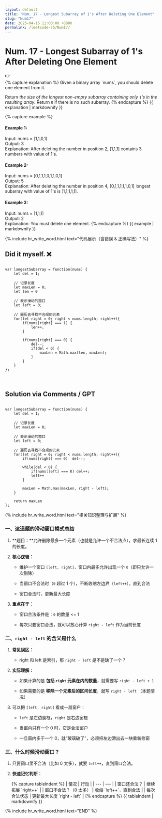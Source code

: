 ```yaml
---
layout: default
title: "Num. 17 - Longest Subarray of 1's After Deleting One Element"
slug: "Num17"
date: 2025-04-16 11:00:00 +0800
permalink: /leetcode-75/Num17/
---
```


# Num. 17 - Longest Subarray of 1's After Deleting One Element

<aside class="asideDiv">
    <div>👉</div>
    <div>
        <main>
            {% capture explanation %}
Given a binary array `nums`, you should delete one element from it.

Return *the size of the longest non-empty subarray containing only* `1`*'s in the resulting array*. Return `0` if there is no such subarray.
            {% endcapture %}
            {{ explanation | markdownify }}
        </main>
        <main>
            {% capture example %}
#### Example 1:
Input: nums = [1,1,0,1]  
Output: 3  
Explanation: After deleting the number in position 2, [1,1,1] contains 3 numbers with value of 1's.
#### Example 2:
Input: nums = [0,1,1,1,0,1,1,0,1]  
Output: 5  
Explanation: After deleting the number in position 4, [0,1,1,1,1,1,0,1] longest subarray with value of 1's is [1,1,1,1,1].
#### Example 3:
Input: nums = [1,1,1]  
Output: 2  
Explanation: You must delete one element.
            {% endcapture %}
            {{ example | markdownify }}
        </main>
    </div>
</aside>

{% include hr_write_word.html text="代码展示（含错误 & 正确写法）" %}

## **Did it myself.** &#x274C;
<pre><code class="language-js">
var longestSubarray = function(nums) {
    let del = 1;

    // 记录长度
    let maxLen = 0;
    let len = 0

    // 表示滑动的窗口
    let left = 0;

    // 遍历去寻找不合规的元素
    for(let right = 0; right < nums.length; right++){
        if(nums[right] === 1) {
            len++;
        }

        if(nums[right] === 0) {
            del--;
            if(del < 0) {
                maxLen = Math.max(len, maxLen);
            }
        }
    }
};
</code></pre>
<br />

## **Solution via Comments / GPT**
<pre><code class="language-js">
var longestSubarray = function(nums) {
    let del = 1;

    // 记录长度
    let maxLen = 0;

    // 表示滑动的窗口
    let left = 0;

    // 遍历去寻找不合规的元素
    for(let right = 0; right < nums.length; right++){
        if(nums[right] === 0)  del--;

        while(del < 0) {
            if(nums[left] === 0) del++;
            left++
        }

        maxLen = Math.max(maxLen, right - left);
    }

    return maxLen
};
</code></pre>


{% include hr_write_word.html text="相关知识整理与扩展" %}

### **一、这道题的滑动窗口模式总结**

1. **题目：**允许删除最多一个元素（也就是允许一个不合法点），求最长连续 1 的长度。

2. **核心逻辑：**

    - 维护一个窗口 `[left, right]`，窗口内最多允许出现一个 `0`（即只允许一次删除）

    - 当窗口不合法时（`0` 超过 1 个），不断收缩左边界（`left++`），直到合法

    - 窗口合法时，更新最大长度

3. **重点在于：**

    - 窗口合法条件是：`0` 的数量 <= 1

    - 每次只要窗口合法，就可以放心计算 `right - left` 作为当前长度

### **二、`right - left` 的含义是什么**

1. **常见误区：**

    - right 和 left 是索引，那 `right - left` 是不是缺了一个？

2. **实际理解：**

    - 如果计算的是 **包括 `right` 元素在内的数量**，就需要写 `right - left + 1`

    - 如果需要的是 **移除一个元素后的区间长度**，就写 `right - left` （本题情况）

3. 可以把 `[left, right]` 看成一扇窗户：

    - `left` 是左边窗框，`right` 是右边窗框

    - 当窗内只有一个 0 时，它是合法窗户

    - 一旦窗内多于一个 0，就“玻璃破了”，必须把左边滑出去一块重新修窗

### **三、什么时候滑动窗口？**

1. 只要窗口里不合法（比如 0 太多），就要 `left++`，直到窗口合法。

2. **快速记忆判断：**
    
<div style="margin-left: 1.5em;">
{% capture tableIndent %}
| 情况 | 行动 |
| --- | --- |
| 窗口还合法？ | 继续拓展 `right++` |
| 窗口不合法？（0 太多） | 收缩 `left++`，直到合法 |
| 每次合法状态 | 更新最大长度 `right - left` |
{% endcapture %}
{{ tableIndent | markdownify }}
</div>


{% include hr_write_word.html text="END" %}